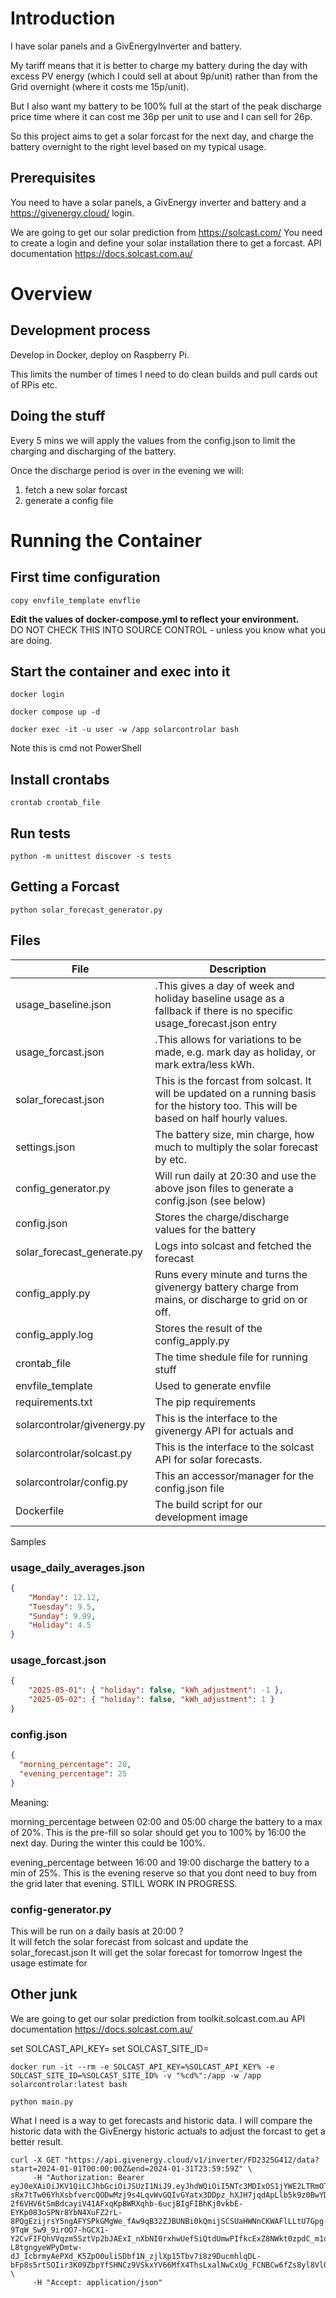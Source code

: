# Introduction

I have solar panels and a GivEnergyInverter and battery.  

My tariff means that it is better to charge my battery during the day with excess PV energy (which I could sell at about 9p/unit)
rather than from the Grid overnight (where it costs me 15p/unit).

But I also want my battery to be 100% full at the start of the peak discharge price time where it can cost me 36p per unit to use
and I can sell for 26p.

So this project aims to get a solar forcast for the next day, and charge the battery overnight to the right level based on my typical usage.

## Prerequisites

You need to have a solar panels, a GivEnergy inverter and battery and a https://givenergy.cloud/ login.

We are going to get our solar prediction from https://solcast.com/
You need to create a login and define your solar installation there to get a forcast.
API documentation https://docs.solcast.com.au/

# Overview

## Development process
Develop in Docker, deploy on Raspberry Pi.

This limits the number of times I need to do clean builds and pull cards out of RPis etc.

## Doing the stuff
Every 5 mins we will apply the values from the config.json to limit the charging and discharging of the battery.

Once the discharge period is over in the evening we will:
1) fetch a new solar forcast
2) generate a config file

# Running the Container

## First time configuration
```shell
copy envfile_template envflie
```
**Edit the values of docker-compose.yml to reflect your environment.**  
DO NOT CHECK THIS INTO SOURCE CONTROL - unless you know what you are doing.

## Start the container and exec into it
```shell
docker login
```
```shell
docker compose up -d
```

```shell
docker exec -it -u user -w /app solarcontrolar bash
```
Note this is cmd not PowerShell

## Install crontabs
```shell
crontab crontab_file
```

## Run tests
```shell
python -m unittest discover -s tests
```

## Getting a Forcast

```shell
python solar_forecast_generator.py
```






## Files

| File                        | Description                                                                                                                             |
|-----------------------------|-----------------------------------------------------------------------------------------------------------------------------------------|
| usage_baseline.json         | .This gives a day of week and holiday baseline usage as a fallback if there is no specific usage_forecast.json entry                    |
| usage_forcast.json          | .This allows for variations to be made, e.g. mark day as holiday, or mark extra/less kWh.                                               |
| solar_forecast.json         | This is the forcast from solcast.  It will be updated on a running basis for the history too. This will be based on half hourly values. |
| settings.json               | The battery size, min charge, how much to multiply the solar forecast by etc.                                                           |
| config_generator.py         | Will run daily at 20:30 and use the above json files to generate a config.json (see below)                                              |
| config.json                 | Stores the charge/discharge values for the battery                                                                                      |
| solar_forecast_generate.py  | Logs into solcast and fetched the forecast                                                                                              |
| config_apply.py             | Runs every minute and turns the givenergy battery charge from mains, or discharge to grid on or off.                                    |
| config_apply.log            | Stores the result of the config_apply.py                                                                                                |
| crontab_file                | The time shedule file for running stuff                                                                                                 |
| envfile_template            | Used to generate envfile                                                                                                                |
| requirements.txt            | The pip requirements                                                                                                                    |
| solarcontrolar/givenergy.py | This is the interface to the givenergy API for actuals and                                                                              |
| solarcontrolar/solcast.py   | This is the interface to the solcast API for solar forecasts.                                                                           |
| solarcontrolar/config.py    | This an accessor/manager for the config.json file                                                                                       |   
| Dockerfile                  | The build script for our development image                                                                                              |
Samples

### usage_daily_averages.json
```json lines
{
    "Monday": 12.12,
    "Tuesday": 9.5,
    "Sunday": 9.99,
    "Holiday": 4.5
}
```

### usage_forcast.json
```json lines
{
    "2025-05-01": { "holiday": false, "kWh_adjustment": -1 },
    "2025-05-02": { "holiday": false, "kWh_adjustment": 1 }
}
```

### config.json
```json lines
{
  "morning_percentage": 20,
  "evening_percentage": 25
}
```
Meaning: 

morning_percentage between 02:00 and 05:00 charge the battery to a max of 20%.  This is the pre-fill so solar should get you to 100% by 16:00 the next day. During the winter this could be 100%.  

evening_percentage between 16:00 and 19:00 discharge the battery to a min of 25%. This is the evening reserve so that you dont need to buy from the grid later that evening.  STILL WORK IN PROGRESS.


### config-generator.py
This will be run on a daily basis at 20:00 ?  
It will fetch the solar forecast from solcast and update the solar_forecast.json
It will get the solar forecast for tomorrow
Ingest the usage estimate for 


## Other junk

We are going to get our solar prediction from toolkit.solcast.com.au
API documentation https://docs.solcast.com.au/


set SOLCAST_API_KEY=<your-api-key>
set SOLCAST_SITE_ID=<your-site-id>
```shell
docker run -it --rm -e SOLCAST_API_KEY=%SOLCAST_API_KEY% -e SOLCAST_SITE_ID=%SOLCAST_SITE_ID% -v "%cd%":/app -w /app solarcontrolar:latest bash
```

```
python main.py
```

What I need is a way to get forecasts and historic data.  I will compare the historic data with the GivEnergy
historic actuals to adjust the forcast to get a better result.

```shell
curl -X GET "https://api.givenergy.cloud/v1/inverter/FD2325G412/data?start=2024-01-01T00:00:00Z&end=2024-01-31T23:59:59Z" \
     -H "Authorization: Bearer eyJ0eXAiOiJKV1QiLCJhbGciOiJSUzI1NiJ9.eyJhdWQiOiI5NTc3MDIxOS1jYWE2LTRmOTctOTE3Ni0zNDBlZGMzZDQxNTgiLCJqdGkiOiI4ZGRjYjQxNzEwYzViOTY5YzdhOTI2M2E4M2IzNTU2M2I4ZDU3YmVlOTRiOTU0ZjQ4ZDM0YTYzOTdhY2FiMGFiNjMyYTM0ZDk2MzcxYjAxNiIsImlhdCI6MTc0NTY4MjkyMy4zOTcsIm5iZiI6MTc0NTY4MjkyMy4zOTcwMDQsImV4cCI6MTc0NjI4NzcyMy4zODY2ODEsInN1YiI6Ijc1MTE4Iiwic2NvcGVzIjpbImFwaSJdfQ.hCQ9cKQwIFv2IUvJdmEA0o1XQc908zxRkXYg76q0dBfAaWDBDr4lg0PDcj_YCt2YpTYJHRy2NpqSKiXvT-sRx7tTw06YhXsbfvercQODwMzj9s4LqvWvGQIvGYatx3DDpz_hXJH7jqdApLlb5k9z0BwYD8YnoTUxiXWtc9_6h9sB3V7L-2f6VHV6tSmBdcayiV41AFxqKpBWRXqhb-6ucjBIgFIBhKj0vkbE-EYKp083oSPNr8YbN4XuFZ2rL-8PQgEzijrsY5ngAFYSPkGMgWe_fAw9qB32ZJBUNBi0kQmijSCSUaHWNnCKWAFlLLtU7Gpg-9TqW_Sw9_9irOO7-hGCX1-Y2CvFIFQhVVqzm5SztVp2bJAExI_nXbNI0rxhwUefSiQtdUmwPIfkcExZ8NWkt0zpdC_m1d7OlJ4gVCwE2CN8BTAE_pbewVEIB0TiUfdVS1IJqTLs_FME3klp2BiwiE4angTR1B3p5Gs91yKcRl5dOnKRTJmmkPOPOKUqKe8jppu4-L8tgngyeWPyDmtw-dJ_IcbrmyAePXd_K5ZpO0uliSDbf1N_zjlXp15Tbv7i8z9DucmhlqDL-bFp8s5rtSOIir3K09ZbpYfSHNCz9VSkxYV66MfX4ThsLxalNwCxUg_FCNBCw6fZs8yl8VlQlzp9O9WXaYhAoPiZxmc" \
     -H "Accept: application/json"
```


